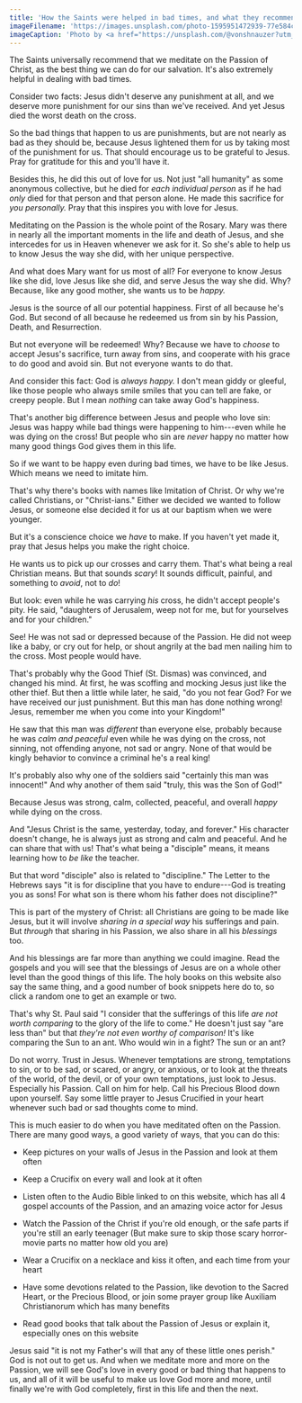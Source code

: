 ```yaml
---
title: 'How the Saints were helped in bad times, and what they recommended us to do'
imageFilename: 'https://images.unsplash.com/photo-1595951472939-77e584cde8f2?ixlib=rb-1.2.1&ixid=MnwxMjA3fDB8MHxwaG90by1wYWdlfHx8fGVufDB8fHx8&auto=format&fit=crop&w=1472&q=80'
imageCaption: 'Photo by <a href="https://unsplash.com/@vonshnauzer?utm_source=unsplash&utm_medium=referral&utm_content=creditCopyText">Egor Myznik</a> on <a href="https://unsplash.com/?utm_source=unsplash&utm_medium=referral&utm_content=creditCopyText">Unsplash</a>'
---
```


The Saints universally recommend that we meditate on the Passion of Christ, as the best thing we can do for our salvation. It's also extremely helpful in dealing with bad times.

Consider two facts: Jesus didn't deserve any punishment at all, and we deserve more punishment for our sins than we've received. And yet Jesus died the worst death on the cross.

So the bad things that happen to us are punishments, but are not nearly as bad as they should be, because Jesus lightened them for us by taking most of the punishment for us. That should encourage us to be grateful to Jesus. Pray for gratitude for this and you'll have it.

Besides this, he did this out of love for us. Not just "all humanity" as some anonymous collective, but he died for *each individual person* as if he had *only* died for that person and that person alone. He made this sacrifice for *you personally.* Pray that this inspires you with love for Jesus.

Meditating on the Passion is the whole point of the Rosary. Mary was there in nearly all the important moments in the life and death of Jesus, and she intercedes for us in Heaven whenever we ask for it. So she's able to help us to know Jesus the way she did, with her unique perspective.

And what does Mary want for us most of all? For everyone to know Jesus like she did, love Jesus like she did, and serve Jesus the way she did. Why? Because, like any good mother, she wants us to be *happy.*

Jesus is the source of all our potential happiness. First of all because he's God. But second of all because he redeemed us from sin by his Passion, Death, and Resurrection.

But not everyone will be redeemed! Why? Because we have to *choose* to accept Jesus's sacrifice, turn away from sins, and cooperate with his grace to do good and avoid sin. But not everyone wants to do that.

And consider this fact: God is *always happy.* I don't mean giddy or gleeful, like those people who always smile smiles that you can tell are fake, or creepy people. But I mean *nothing* can take away God's happiness.

That's another big difference between Jesus and people who love sin: Jesus was happy while bad things were happening to him---even while he was dying on the cross! But people who sin are *never* happy no matter how many good things God gives them in this life.

So if we want to be happy even during bad times, we have to be like Jesus. Which means we need to imitate him.

That's why there's books with names like Imitation of Christ. Or why we're called Christians, or "Christ-ians." Either we decided we wanted to follow Jesus, or someone else decided it for us at our baptism when we were younger.

But it's a conscience choice we *have* to make. If you haven't yet made it, pray that Jesus helps you make the right choice.

He wants us to pick up our crosses and carry them. That's what being a real Christian means. But that sounds *scary*! It sounds difficult, painful, and something to *avoid*, not to *do*!

But look: even while he was carrying *his* cross, he didn't accept people's pity. He said, "daughters of Jerusalem, weep not for me, but for yourselves and for your children."

See! He was not sad or depressed because of the Passion. He did not weep like a baby, or cry out for help, or shout angrily at the bad men nailing him to the cross. Most people would have.

That's probably why the Good Thief (St. Dismas) was convinced, and changed his mind. At first, he was scoffing and mocking Jesus just like the other thief. But then a little while later, he said, "do you not fear God? For we have received our just punishment. But this man has done nothing wrong! Jesus, remember me when you come into your Kingdom!"

He saw that this man was *different* than everyone else, probably because he was *calm and peaceful* even while he was dying on the cross, not sinning, not offending anyone, not sad or angry. None of that would be kingly behavior to convince a criminal he's a real king!

It's probably also why one of the soldiers said "certainly this man was innocent!" And why another of them said "truly, this was the Son of God!"

Because Jesus was strong, calm, collected, peaceful, and overall *happy* while dying on the cross.

And "Jesus Christ is the same, yesterday, today, and forever." His character doesn't change, he is always just as strong and calm and peaceful. And he can share that with us! That's what being a "disciple" means, it means learning how to *be like* the teacher.

But that word "disciple" also is related to "discipline." The Letter to the Hebrews says "it is for discipline that you have to endure---God is treating you as sons! For what son is there whom his father does not discipline?"

This is part of the mystery of Christ: all Christians are going to be made like Jesus, but it will involve *sharing in a special way* his sufferings and pain. But *through* that sharing in his Passion, we also share in all his *blessings* too.

And his blessings are far more than anything we could imagine. Read the gospels and you will see that the blessings of Jesus are on a whole other level than the good things of this life. The holy books on this website also say the same thing, and a good number of book snippets here do to, so click a random one to get an example or two.

That's why St. Paul said "I consider that the sufferings of this life *are not worth comparing* to the glory of the life to come." He doesn't just say "are less than" but that *they're not even worthy of comparison!* It's like comparing the Sun to an ant. Who would win in a fight? The sun or an ant?

Do not worry. Trust in Jesus. Whenever temptations are strong, temptations to sin, or to be sad, or scared, or angry, or anxious, or to look at the threats of the world, of the devil, or of your own temptations, just look to Jesus. Especially his Passion. Call on him for help. Call his Precious Blood down upon yourself. Say some little prayer to Jesus Crucified in your heart whenever such bad or sad thoughts come to mind.

This is much easier to do when you have meditated often on the Passion. There are many good ways, a good variety of ways, that you can do this:

* Keep pictures on your walls of Jesus in the Passion and look at them often

* Keep a Crucifix on every wall and look at it often

* Listen often to the Audio Bible linked to on this website, which has all 4 gospel accounts of the Passion, and an amazing voice actor for Jesus

* Watch the Passion of the Christ if you're old enough, or the safe parts if you're still an early teenager (But make sure to skip those scary horror-movie parts no matter how old you are)

* Wear a Crucifix on a necklace and kiss it often, and each time from your heart

* Have some devotions related to the Passion, like devotion to the Sacred Heart, or the Precious Blood, or join some prayer group like Auxiliam Christianorum which has many benefits

* Read good books that talk about the Passion of Jesus or explain it, especially ones on this website

Jesus said "it is not my Father's will that any of these little ones perish." God is not out to get us. And when we meditate more and more on the Passion, we will see God's love in every good or bad thing that happens to us, and all of it will be useful to make us love God more and more, until finally we're with God completely, first in this life and then the next.

